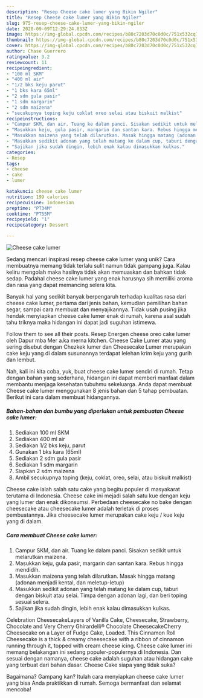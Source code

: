 ```yaml
---
description: "Resep Cheese cake lumer yang Bikin Ngiler"
title: "Resep Cheese cake lumer yang Bikin Ngiler"
slug: 975-resep-cheese-cake-lumer-yang-bikin-ngiler
date: 2020-09-09T12:29:24.833Z
image: https://img-global.cpcdn.com/recipes/b80c7203d70c0d0c/751x532cq70/cheese-cake-lumer-foto-resep-utama.jpg
thumbnail: https://img-global.cpcdn.com/recipes/b80c7203d70c0d0c/751x532cq70/cheese-cake-lumer-foto-resep-utama.jpg
cover: https://img-global.cpcdn.com/recipes/b80c7203d70c0d0c/751x532cq70/cheese-cake-lumer-foto-resep-utama.jpg
author: Chase Guerrero
ratingvalue: 3.2
reviewcount: 11
recipeingredient:
- "100 ml SKM"
- "400 ml air"
- "1/2 bks keju parut"
- "1 bks kara 65ml"
- "2 sdm gula pasir"
- "1 sdm margarin"
- "2 sdm maizena"
- "secukupnya toping keju coklat oreo selai atau biskuit malkist"
recipeinstructions:
- "Campur SKM, dan air. Tuang ke dalam panci. Sisakan sedikit untuk melarutkan maizena."
- "Masukkan keju, gula pasir, margarin dan santan kara. Rebus hingga mendidih."
- "Masukkan maizena yang telah dilarutkan. Masak hingga matang (adonan menjadi kental, dan meletup-letup)"
- "Masukkan sedikit adonan yang telah matang ke dalam cup, taburi dengan biskuit atau selai. Timpa dengan adonan lagi, dan beri toping sesuai selera."
- "Sajikan jika sudah dingin, lebih enak kalau dimasukkan kulkas."
categories:
- Resep
tags:
- cheese
- cake
- lumer

katakunci: cheese cake lumer 
nutrition: 199 calories
recipecuisine: Indonesian
preptime: "PT34M"
cooktime: "PT55M"
recipeyield: "1"
recipecategory: Dessert

---
```



![Cheese cake lumer](https://img-global.cpcdn.com/recipes/b80c7203d70c0d0c/751x532cq70/cheese-cake-lumer-foto-resep-utama.jpg)

Sedang mencari inspirasi resep cheese cake lumer yang unik? Cara membuatnya memang tidak terlalu sulit namun tidak gampang juga. Kalau keliru mengolah maka hasilnya tidak akan memuaskan dan bahkan tidak sedap. Padahal cheese cake lumer yang enak harusnya sih memiliki aroma dan rasa yang dapat memancing selera kita.

Banyak hal yang sedikit banyak berpengaruh terhadap kualitas rasa dari cheese cake lumer, pertama dari jenis bahan, kemudian pemilihan bahan segar, sampai cara membuat dan menyajikannya. Tidak usah pusing jika hendak menyiapkan cheese cake lumer enak di rumah, karena asal sudah tahu triknya maka hidangan ini dapat jadi suguhan istimewa.

Follow them to see all their posts. Resep Energen cheese oreo cake lumer oleh Dapur mba Mer a.ka merna kitchen. Cheese Cake Lumer atau yang sering disebut dengan Chezkek lumer dan Cheesecake Lumer merupakan cake keju yang di dalam susunannya terdapat lelehan krim keju yang gurih dan lembut.


Nah, kali ini kita coba, yuk, buat cheese cake lumer sendiri di rumah. Tetap dengan bahan yang sederhana, hidangan ini dapat memberi manfaat dalam membantu menjaga kesehatan tubuhmu sekeluarga. Anda dapat membuat Cheese cake lumer menggunakan 8 jenis bahan dan 5 tahap pembuatan. Berikut ini cara dalam membuat hidangannya.

<!--inarticleads1-->

##### Bahan-bahan dan bumbu yang diperlukan untuk pembuatan Cheese cake lumer:

1. Sediakan 100 ml SKM
1. Sediakan 400 ml air
1. Sediakan 1/2 bks keju, parut
1. Gunakan 1 bks kara (65ml)
1. Sediakan 2 sdm gula pasir
1. Sediakan 1 sdm margarin
1. Siapkan 2 sdm maizena
1. Ambil secukupnya toping (keju, coklat, oreo, selai, atau biskuit malkist)


Cheese cake ialah salah satu cake yang begitu populer di masyakarat terutama di Indonesia. Cheese cake ini mejadi salah satu kue dengan keju yang lumer dan enak dikonsumsi. Perbedaan cheesecake no bake dengan cheesecake atau cheesecake lumer adalah terletak di proses pembuatannya. Jika cheesecake lumer merupakan cake keju / kue keju yang di dalam. 

<!--inarticleads2-->

##### Cara membuat Cheese cake lumer:

1. Campur SKM, dan air. Tuang ke dalam panci. Sisakan sedikit untuk melarutkan maizena.
1. Masukkan keju, gula pasir, margarin dan santan kara. Rebus hingga mendidih.
1. Masukkan maizena yang telah dilarutkan. Masak hingga matang (adonan menjadi kental, dan meletup-letup)
1. Masukkan sedikit adonan yang telah matang ke dalam cup, taburi dengan biskuit atau selai. Timpa dengan adonan lagi, dan beri toping sesuai selera.
1. Sajikan jika sudah dingin, lebih enak kalau dimasukkan kulkas.


Celebration CheesecakeLayers of Vanilla Cake, Cheesecake, Strawberry, Chocolate and Very Cherry Ghirardelli® Chocolate CheesecakeCherry Cheesecake on a Layer of Fudge Cake, Loaded. This Cinnamon Roll Cheesecake is a thick &amp; creamy cheesecake with a ribbon of cinnamon running through it, topped with cream cheese icing. Cheese cake lumer ini memang belakangan ini sedang populer-populernya di Indonesia. Dan sesuai dengan namanya, cheese cake adalah suguhan atau hidangan cake yang terbuat dari bahan dasar. Cheese Cake siapa yang tidak suka? 

Bagaimana? Gampang kan? Itulah cara menyiapkan cheese cake lumer yang bisa Anda praktikkan di rumah. Semoga bermanfaat dan selamat mencoba!
